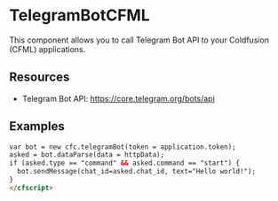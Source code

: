# TelegramBotCFML
This component allows you to call Telegram Bot API to your Coldfusion (CFML) applications.

## Resources

* Telegram Bot API: https://core.telegram.org/bots/api

## Examples

```html
var bot = new cfc.telegramBot(token = application.token);
asked = bot.dataParse(data = httpData);
if (asked.type == "command" && asked.command == "start") {
  bot.sendMessage(chat_id=asked.chat_id, text="Hello world!");
}
</cfscript>
```